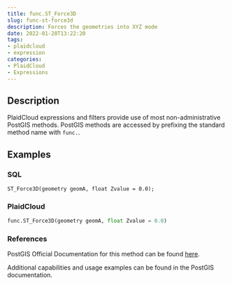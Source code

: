 ```yaml
---
title: func.ST_Force3D
slug: func-st-force3d
description: Forces the geometries into XYZ mode
date: 2022-01-28T13:22:20
tags:
- plaidcloud
- expression
categories:
- PlaidCloud
- Expressions
---
```



## Description


PlaidCloud expressions and filters provide use of most non-administrative PostGIS methods. PostGIS methods are accessed by prefixing the standard method name with `func.`.



## Examples


### SQL



```
ST_Force3D(geometry geomA, float Zvalue = 0.0);
```


### PlaidCloud



```python
func.ST_Force3D(geometry geomA, float Zvalue = 0.0)
```


### References


PostGIS Official Documentation for this method can be found [here](https://postgis.net/docs/manual-3.1/ST_Force_3D.html).



Additional capabilities and usage examples can be found in the PostGIS documentation.

